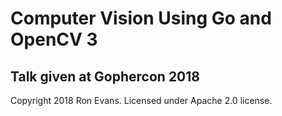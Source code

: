 # Computer Vision Using Go and OpenCV 3

## Talk given at Gophercon 2018

Copyright 2018 Ron Evans. Licensed under Apache 2.0 license.
